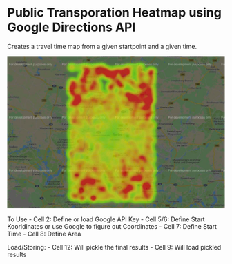 # Public Transporation Heatmap using Google Directions API

Creates a travel time map from a given startpoint and a given time.

![Example Image that did not load](https://github.com/FrankT1983/TransportHeatmap/raw/master/Images/ExampleOutputBerlin.JPG)


To Use
	- Cell 2: Define or load Google API Key
	- Cell 5/6: Define Start Kooridinates or use Google to figure out Coordinates
	- Cell 7: Define Start Time
	- Cell 8: Define Area

Load/Storing:
    - Cell 12: Will pickle the final results
    - Cell 9: Will load pickled results	
